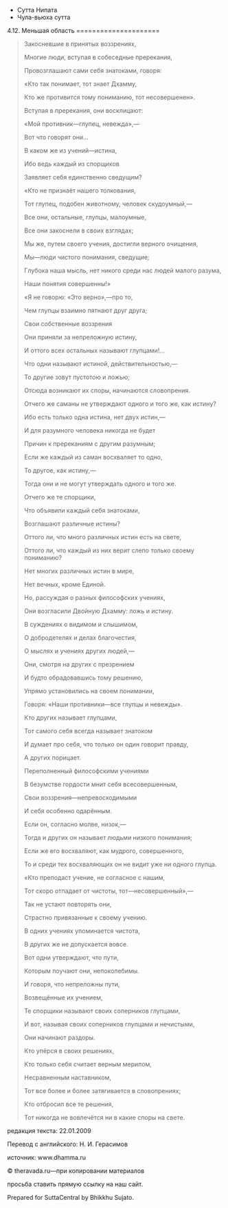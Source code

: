 









* Сутта Нипата
* Чула\-вьюха сутта


4\.12\. Меньшая область
\=\=\=\=\=\=\=\=\=\=\=\=\=\=\=\=\=\=\=\=\=




> Закосневшие в принятых воззрениях,  
> 
> Многие люди, вступая в собеседные пререкания,  
> 
> Провозглашают сами себя знатоками, говоря:  
> 
> «Кто так понимает, тот знает Дхамму,  
> 
> Кто же противится тому пониманию, тот несовершенен»\.
> 
> 
> Вступая в пререкания, они восклицают:  
> 
> «Мой противник—глупец, невежда»,—  
> 
> Вот что говорят они…  
> 
> В каком же из учений—истина,  
> 
> Ибо ведь каждый из спорщиков  
> 
> Заявляет себя единственно сведущим?
> 
> 
> «Кто не признаёт нашего толкования,  
> 
> Тот глупец, подобен животному, человек скудоумный,—  
> 
> Все они, остальные, глупцы, малоумные,  
> 
> Все они закоснели в своих взглядах;
> 
> 
> Мы же, путем своего учения, достигли верного очищения,  
> 
> Мы—люди чистого понимания, сведущие;  
> 
> Глубока наша мысль, нет никого среди нас людей малого разума,  
> 
> Наши понятия совершенны\!»
> 
> 
> «Я не говорю: «Это верно»,—про то,  
> 
> Чем глупцы взаимно пятнают друг друга;  
> 
> Свои собственные воззрения  
> 
> Они приняли за непреложную истину,  
> 
> И оттого всех остальных называют глупцами\!…
> 
> 
> Что одни называют истиной, действительностью,—  
> 
> То другие зовут пустотою и ложью;  
> 
> Отсюда возникают их споры, начинаются словопрения\.  
> 
> Отчего же саманы не утверждают одного и того же, как истину?
> 
> 
> Ибо есть только одна истина, нет двух истин,—  
> 
> И для разумного человека никогда не будет  
> 
> Причин к пререканиям с другим разумным;  
> 
> Если же каждый из саман восхваляет то одно,  
> 
> То другое, как истину,—  
> 
> Тогда они и не могут утверждать одного и того же\.
> 
> 
> Отчего же те спорщики,  
> 
> Что объявили каждый себя знатоками,  
> 
> Возглашают различные истины?  
> 
> Оттого ли, что много различных истин есть на свете,  
> 
> Оттого ли, что каждый из них верит слепо только своему пониманию?
> 
> 
> Нет многих различных истин в мире,  
> 
> Нет вечных, кроме Единой\.  
> 
> Но, рассуждая о разных философских учениях,  
> 
> Они возгласили Двойную Дхамму: ложь и истину\.
> 
> 
> В суждениях о видимом и слышимом,  
> 
> О добродетелях и делах благочестия,  
> 
> О мыслях и учениях других людей,—  
> 
> Они, смотря на других с презрением  
> 
> И будто обрадовавшись тому решению,  
> 
> Упрямо установились на своем понимании,  
> 
> Говоря: «Наши противники—все глупцы и невежды»\.
> 
> 
> Кто других называет глупцами,  
> 
> Тот самого себя всегда называет знатоком  
> 
> И думает про себя, что только он один говорит правду,  
> 
> А других порицает\.
> 
> 
> Переполненный философскими учениями  
> 
> В безумстве гордости мнит себя всесовершенным,  
> 
> Свои воззрения—непревосходимыми  
> 
> И себя особенно одарённым\.
> 
> 
> Если он, согласно молве, низок,—  
> 
> Тогда и других он называет людьми низкого понимания;  
> 
> Если же его восхваляют, как мудрого, совершенного,  
> 
> То и среди тех восхваляющих он не видит уже ни одного глупца\.
> 
> 
> «Кто преподаст учение, не согласное с нашим,  
> 
> Тот скоро отпадает от чистоты, тот—несовершенный»,—  
> 
> Так не устают повторять они,  
> 
> Страстно привязанные к своему учению\.
> 
> 
> В одних учениях упоминается чистота,  
> 
> В других же не допускается вовсе\.  
> 
> Вот одни утверждают, что пути,  
> 
> Которым поучают они, непоколебимы\.
> 
> 
> И говоря, что непреложны пути,  
> 
> Возвещённые их учением,  
> 
> Те спорщики называют своих соперников глупцами,  
> 
> И вот, называя своих соперников глупцами и нечистыми,  
> 
> Они начинают раздоры\.
> 
> 
> Кто упёрся в своих решениях,  
> 
> Кто только себя считает верным мерилом,  
> 
> Несравненным наставником,  
> 
> Тот все более и более затягивается в словопрениях;  
> 
> Кто отбросил все те решения,  
> 
> Тот никогда не вовлечётся ни в какие споры на свете\.



редакция текста: 22\.01\.2009


Перевод с английского: Н\. И\. Герасимов


источник: www\.dhamma\.ru


© theravada\.ru—при копировании материалов


просьба ставить прямую ссылку на наш сайт\.


Prepared for SuttaCentral by Bhikkhu Sujato\.






